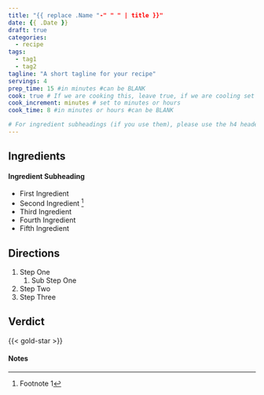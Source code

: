 ```yaml
---
title: "{{ replace .Name "-" " " | title }}"
date: {{ .Date }}
draft: true
categories:
  - recipe
tags:
  - tag1
  - tag2
tagline: "A short tagline for your recipe"
servings: 4
prep_time: 15 #in minutes #can be BLANK
cook: true # If we are cooking this, leave true, if we are cooling set to false
cook_increment: minutes # set to minutes or hours
cook_time: 8 #in minutes or hours #can be BLANK

# For ingredient subheadings (if you use them), please use the h4 header.  For print view I have those elements targeted
---
```


## Ingredients

#### Ingredient Subheading

- First Ingredient
- Second Ingredient [^1]
- Third Ingredient
- Fourth Ingredient
- Fifth Ingredient

## Directions

1. Step One
   1. Sub Step One
2. Step Two
3. Step Three

## Verdict

{{< gold-star >}}

#### Notes

[^1]: Footnote 1
